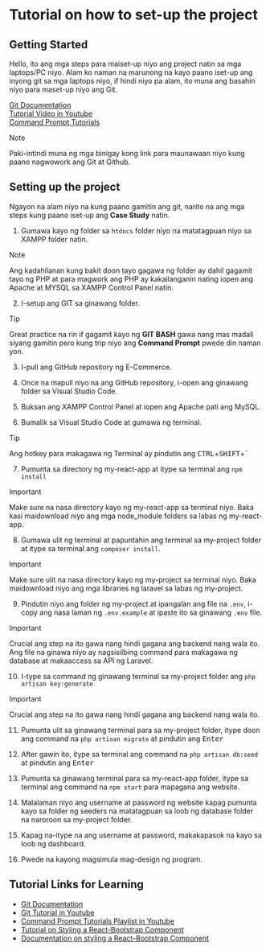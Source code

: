 # Tutorial on how to set-up the project

## Getting Started
Hello, ito ang mga steps para maiset-up niyo ang project natin sa mga laptops/PC niyo. Alam ko naman na marunong na kayo paano iset-up ang inyong git sa mga laptops niyo,
if hindi niyo pa alam, ito muna ang basahin niyo para maset-up niyo ang Git.

[Git Documentation](https://git-scm.com/book/en/v2/Getting-Started-About-Version-Control)
<br/>
[Tutorial Video in Youtube](https://youtu.be/HkdAHXoRtos?si=IUjFZ3aJSUCudiy0)
<br/>
[Command Prompt Tutorials](https://youtube.com/playlist?list=PL6gx4Cwl9DGDV6SnbINlVUd0o2xT4JbMu&si=tWlbdzb4M92iknXw)

>[!NOTE]
> Paki-intindi muna ng mga binigay kong link para maunawaan niyo kung paano nagwowork ang Git at Github.

## Setting up the project
Ngayon na alam niyo na kung paano gamitin ang git, narito na ang mga steps kung paano iset-up ang **Case Study** natin.

1. Gumawa kayo ng folder sa `htdocs` folder niyo na matatagpuan niyo sa XAMPP folder natin.
>[!NOTE]
> Ang kadahilanan kung bakit doon tayo gagawa ng folder ay dahil gagamit tayo ng PHP at para magwork ang PHP ay kakailanganin nating iopen ang Apache at MYSQL sa XAMPP Control Panel natin.

2. I-setup ang GIT sa ginawang folder.
> [!TIP] 
> Great practice na rin if gagamit kayo ng __GIT BASH__ gawa nang mas madali siyang gamitin pero kung trip niyo ang __Command Prompt__ pwede din naman yon.

3. I-pull ang GitHub repository ng E-Commerce.

4. Once na mapull niyo na ang GitHub repository, i-open ang ginawang folder sa Visual Studio Code.

5. Buksan ang XAMPP Control Panel at iopen ang Apache pati ang MySQL.

6. Bumalik sa Visual Studio Code at gumawa ng terminal.
> [!TIP]
> Ang hotkey para makagawa ng Terminal ay pindutin ang <kbd>CTRL</kbd>+<kbd>SHIFT</kbd>+<kbd>`</kbd>

7. Pumunta sa directory ng my-react-app at itype sa terminal ang `npm install`

>[!IMPORTANT]
> Make sure na nasa directory kayo ng my-react-app sa terminal niyo. Baka kasi maidownload niyo ang mga node_module folders sa labas ng my-react-app.

8. Gumawa ulit ng terminal at papuntahin ang terminal sa my-project folder at itype sa terminal ang `composer install`.
>[!IMPORTANT]
> Make sure ulit na nasa directory kayo ng my-project sa terminal niyo. Baka maidownload niyo ang mga libraries ng laravel sa labas ng my-project.

9. Pindutin niyo ang folder ng my-project at ipangalan ang file na `.env`, i-copy ang nasa laman ng `.env.example` at ipaste ito sa ginawang `.env` file.
>[!IMPORTANT]
>  Crucial ang step na ito gawa nang hindi gagana ang backend nang wala ito. Ang file na ginawa niyo ay nagsisilbing command para makagawa ng database at makaaccess sa API ng Laravel.

10. I-type sa command ng ginawang terminal sa my-project folder ang `php artisan key:generate`
>[!IMPORTANT]
>  Crucial ang step na ito gawa nang hindi gagana ang backend nang wala ito.

11. Pumunta ulit sa ginawang terminal para sa my-project folder, itype doon ang command na `php artisan migrate` at pindutin ang <kbd>Enter</kbd>

12. After gawin ito, itype sa terminal ang command na `php artisan db:seed` at pindutin ang <kbd>Enter</kbd>

13. Pumunta sa ginawang terminal para sa my-react-app folder, itype sa terminal ang command na `npm start` para mapagana ang website.

14. Malalaman niyo ang username at password ng website kapag pumunta kayo sa folder ng seeders na matatagpuan sa loob ng database folder na naroroon sa my-project folder.

15. Kapag na-itype na ang username at password, makakapasok na kayo sa loob ng dashboard.

16. Pwede na kayong magsimula mag-design ng program.

## Tutorial Links for Learning
* [Git Documentation](https://git-scm.com/book/en/v2/Getting-Started-About-Version-Control)
* [Git Tutorial in Youtube](https://youtu.be/HkdAHXoRtos?si=IUjFZ3aJSUCudiy0)
* [Command Prompt Tutorials Playlist in Youtube](https://youtube.com/playlist?list=PL6gx4Cwl9DGDV6SnbINlVUd0o2xT4JbMu&si=tWlbdzb4M92iknXw)
* [Tutorial on Styling a React-Bootstrap Component](https://www.geeksforgeeks.org/how-to-add-custom-styles-to-react-bootstrap-components/)
* [Documentation on styling a React-Bootstrap Component](https://getbootstrap.com/docs/5.3/customize/overview/)
